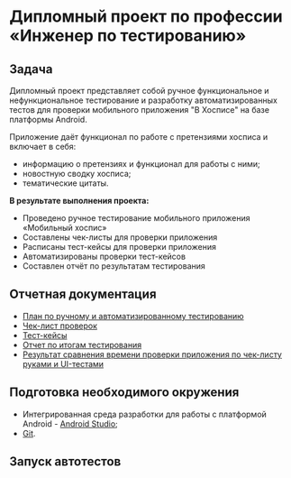 # Дипломный проект по профессии «Инженер по тестированию»

## Задача
Дипломный проект представляет собой ручное функциональное и нефункциональное тестирование и разработку автоматизированных тестов для проверки мобильного приложения "В Хосписе" на базе платформы Android.

Приложение даёт функционал по работе с претензиями хосписа и включает в себя:
* информацию о претензиях и функционал для работы с ними;
* новостную сводку хосписа;
* тематические цитаты.

**В результате выполнения проекта:**
* Проведено ручное тестирование мобильного приложения «Мобильный хоспис»
* Составлены чек-листы для проверки приложения
* Расписаны тест-кейсы для проверки приложения
* Автоматизированы проверки тест-кейсов
* Составлен отчёт по результатам тестирования

## Отчетная документация
* [План по ручному и автоматизированному тестированию](https://github.com/Purpurova-k/DiplomaQA/blob/master/Documentation/Plan.md)
* [Чек-лист проверок](https://github.com/Purpurova-k/DiplomaQA/blob/master/Documentation/Check.xlsx)
* [Тест-кейсы](https://github.com/Purpurova-k/DiplomaQA/blob/master/Documentation/Cases.xlsx)
* [Отчет по итогам тестирования]()
* [Результат сравнения времени проверки приложения по чек-листу руками и UI-тестами]()

## Подготовка необходимого окружения

* Интегрированная среда разработки для работы с платформой Android - [Android Studio](https://developer.android.com/studio);
* [Git](https://git-scm.com/book/ru/v2/%D0%92%D0%B2%D0%B5%D0%B4%D0%B5%D0%BD%D0%B8%D0%B5-%D0%A3%D1%81%D1%82%D0%B0%D0%BD%D0%BE%D0%B2%D0%BA%D0%B0-Git).

## Запуск автотестов
